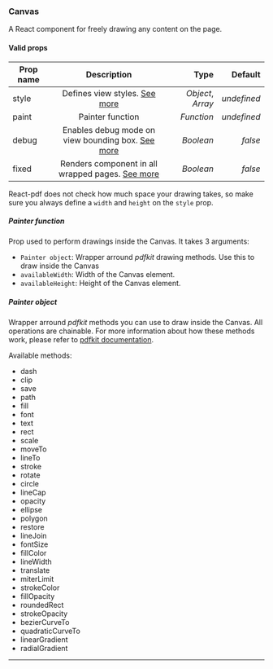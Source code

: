 ### Canvas

A React component for freely drawing any content on the page.

#### Valid props

| Prop name |                                Description                                 |              Type |     Default |
| --------- | :------------------------------------------------------------------------: | ----------------: | ----------: |
| style     |                 Defines view styles. [See more](/styling)                  | _Object_, _Array_ | _undefined_ |
| paint     |                              Painter function                              |        _Function_ | _undefined_ |
| debug     |  Enables debug mode on view bounding box. [See more](/advanced#debugging)  |         _Boolean_ |     _false_ |
| fixed     | Renders component in all wrapped pages. [See more](/advanced#page-wrapping) |         _Boolean_ |     _false_ |

React-pdf does not check how much space your drawing takes, so make sure you always define a `width` and `height` on the `style` prop.

##### Painter function

Prop used to perform drawings inside the Canvas. It takes 3 arguments:

- `Painter object`: Wrapper arround _pdfkit_ drawing methods. Use this to draw inside the Canvas
- `availableWidth`: Width of the Canvas element.
- `availableHeight`: Height of the Canvas element.

##### Painter object

Wrapper arround _pdfkit_ methods you can use to draw inside the Canvas. All operations are chainable. For more information about how these methods work, please refer to [pdfkit documentation](http://pdfkit.org/).

Available methods:

- dash
- clip
- save
- path
- fill
- font
- text
- rect
- scale
- moveTo
- lineTo
- stroke
- rotate
- circle
- lineCap
- opacity
- ellipse
- polygon
- restore
- lineJoin
- fontSize
- fillColor
- lineWidth
- translate
- miterLimit
- strokeColor
- fillOpacity
- roundedRect
- strokeOpacity
- bezierCurveTo
- quadraticCurveTo
- linearGradient
- radialGradient

---
